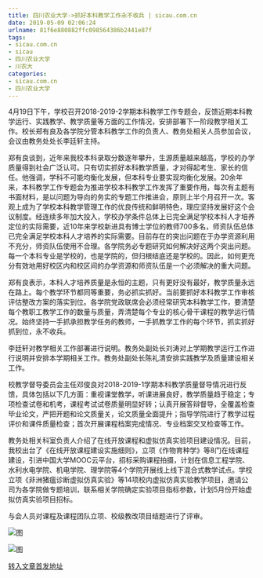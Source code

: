 ```yaml
---
title: 四川农业大学->抓好本科教学工作永不收兵 | sicau.com.cn
date: 2019-05-09 02:06:24
urlname: 81f6e880882ffc098564386b2441e87f
tags: 
- sicau.com.cn
- sicau
- 四川农业大学
- 川农大
categories:
- sicau.com.cn
- 四川农业大学
---
```



4月19日下午，学校召开2018-2019-2学期本科教学工作专题会，反馈近期本科教学运行、实践教学、教学质量等方面的工作情况，安排部署下一阶段教学相关工作。校长郑有良及各学院分管本科教学工作的负责人、教务处相关人员参加会议，会议由教务处处长李廷轩主持。

郑有良谈到，近年来我校本科录取分数逐年攀升，生源质量越来越高，学校的办学质量得到社会广泛认可。只有切实抓好本科教学质量，才对得起考生、家长的信任。他强调，学科不可能均衡化发展，但本科专业要实现均衡化发展。20余年来，本科教学工作专题会为推进学校本科教学工作发挥了重要作用，每次有主题有书面材料，是以问题为导向的务实的专题工作推进会，原则上半个月召开一次。客观上成为了学校本科教学管理工作的优良传统和鲜明特色，理应坚持发展好这个会议制度。经连续多年加大投入，学校办学条件总体上已完全满足学校本科人才培养定位的实际需要，近10年来学校新进具有博士学位的教师700多名，师资队伍总体已完全满足学校本科人才培养的实际需要。目前存在的突出问题在于办学资源利用不充分，师资队伍使用不合理。各学院务必专题研究如何解决好这两个突出问题。每一个本科专业是学校的，也是学院的，但归根结底还是学校的。因此，如何更充分有效地用好校区内和校区间的办学资源和师资队伍是一个必须解决的重大问题。

郑有良表示，本科人才培养质量是永恒的主题，只有更好没有最好，教学质量永远在路上。每个教学环节都同等重要，务必抓实抓好。当前要抓好本科教学工作审核评估整改方案的落实到位。各学院党政联席会必须经常研究本科教学工作，要清楚每个教职工教学工作的数量与质量，弄清楚每个专业的核心骨干课程的教学运行情况。始终坚持一手抓承担教学任务的教师，一手抓教学工作的每个环节，抓实抓好抓到位，永不收兵。

李廷轩对教学相关工作部署进行说明。教务处副处长刘涛对上学期教学运行工作进行说明并安排本学期相关工作。教务处副处长陈礼清安排实践教学及质量建设相关工作。

校教学督导委员会主任邓俊良对2018-2019-1学期本科教学质量督导情况进行反馈，具体包括以下几方面：重视课堂教学，听课进展良好，教学质量趋于稳定；专项检查试卷和机考，课程考试试卷质量明显好转；认真开展答辩督导，全覆盖检查毕业论文，严把开题和论文质量关，论文质量全面提升；指导学院进行了教学过程评价和课件质量检查；首次开展课程档案完成情况、专业档案交叉检查等工作。

教务处相关科室负责人介绍了在线开放课程和虚拟仿真实验项目建设情况。目前，我校出台了《在线开放课程建设实施细则》，立项《作物育种学》等8门在线课程建设，引进中国大学MOOC云平台，招标采购课程拍摄，计划在信息工程学院、水利水电学院、机电学院、理学院等4个学院开展线上线下混合式教学试点。学校立项《非洲猪瘟诊断虚拟仿真实验》等14项校内虚拟仿真实验教学项目，邀请公司为各学院做专题培训，联系相关学院确定实验项目指标参数，计划5月份开始虚拟仿真实验项目招标。

与会人员对课程及课程团队立项、校级教改项目结题进行了评审。



![图](https://news.sicau.edu.cn/__local/6/EB/A1/6E39CE02E378DD0F55351CDFCEB_83F5E00F_B1A01.jpg)

![图](https://news.sicau.edu.cn/__local/D/27/F5/C994DA5DA2DABD1843E752FAEA4_17C8A579_186F5.jpg)

[转入文章首发地址](https://news.sicau.edu.cn/info/1135/50773.htm)